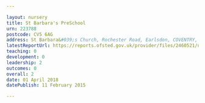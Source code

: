 ```yaml
---

layout: nursery
title: St Barbara's PreSchool
urn: 223788
postcode: CV5 6AG
address: St Barbara&#039;s Church, Rochester Road, Earlsdon, COVENTRY, CV5 6AG
latestReportUrl: https://reports.ofsted.gov.uk/provider/files/2460521/urn/223788.pdf
teaching: 0
development: 0
leadership: 2
outcomes: 0
overall: 2
date: 01 April 2018 
datePublish: 11 February 2015

---
```

